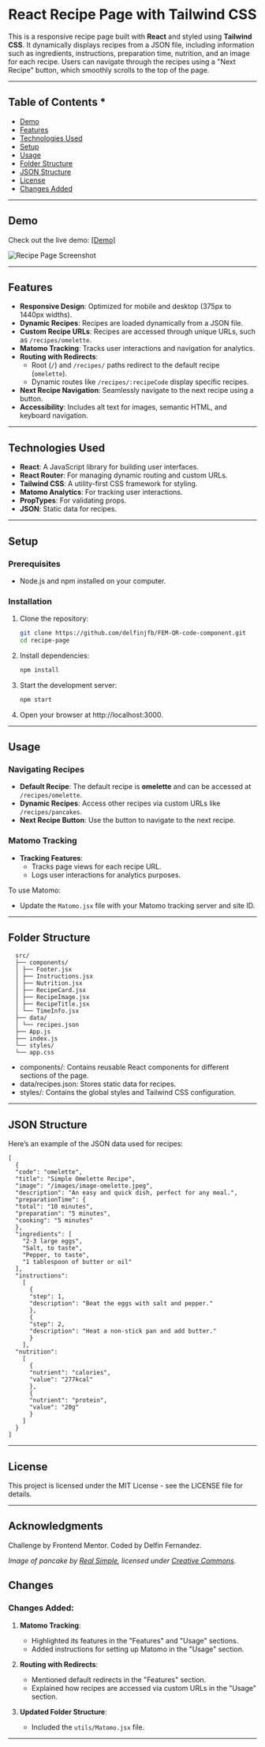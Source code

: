 # React Recipe Page with Tailwind CSS

This is a responsive recipe page built with **React** and styled using **Tailwind CSS**. It dynamically displays recipes from a JSON file, including information such as ingredients, instructions, preparation time, nutrition, and an image for each recipe. Users can navigate through the recipes using a "Next Recipe" button, which smoothly scrolls to the top of the page.

---

## Table of Contents *

- [Demo](#demo)
- [Features](#features)
- [Technologies Used](#technologies-used)
- [Setup](#setup)
- [Usage](#usage)
- [Folder Structure](#folder-structure)
- [JSON Structure](#json-structure)
- [License](#license)
- [Changes Added](#changes)

---

## Demo

Check out the live demo: [\[Demo\]](https://recipe-page-react-tailwind-delfin.vercel.app/)

![Recipe Page Screenshot](https://recipe-page-react-tailwind-delfin.vercel.app/images/ReactRecipePageTailwind.png)

---

## Features

- **Responsive Design**: Optimized for mobile and desktop (375px to 1440px widths).
- **Dynamic Recipes**: Recipes are loaded dynamically from a JSON file.
- **Custom Recipe URLs**: Recipes are accessed through unique URLs, such as `/recipes/omelette`.
- **Matomo Tracking**: Tracks user interactions and navigation for analytics.
- **Routing with Redirects**:
  - Root (`/`) and `/recipes/` paths redirect to the default recipe (`omelette`).
  - Dynamic routes like `/recipes/:recipeCode` display specific recipes.
- **Next Recipe Navigation**: Seamlessly navigate to the next recipe using a button.
- **Accessibility**: Includes alt text for images, semantic HTML, and keyboard navigation.

---

## Technologies Used

- **React**: A JavaScript library for building user interfaces.
- **React Router**: For managing dynamic routing and custom URLs.
- **Tailwind CSS**: A utility-first CSS framework for styling.
- **Matomo Analytics**: For tracking user interactions.
- **PropTypes**: For validating props.
- **JSON**: Static data for recipes.

---

## Setup

### Prerequisites

- Node.js and npm installed on your computer.

### Installation

1. Clone the repository:
   ```bash
   git clone https://github.com/delfinjfb/FEM-QR-code-component.git
   cd recipe-page
   ```
2. Install dependencies:
   ```bash
   npm install
   ```
3. Start the development server:
   ```bash
   npm start
   ```
4. Open your browser at http://localhost:3000.

---

## Usage

### Navigating Recipes

- **Default Recipe**: The default recipe is **omelette** and can be accessed at `/recipes/omelette`.
- **Dynamic Recipes**: Access other recipes via custom URLs like `/recipes/pancakes`.
- **Next Recipe Button**: Use the button to navigate to the next recipe.

### Matomo Tracking

- **Tracking Features**:
  - Tracks page views for each recipe URL.
  - Logs user interactions for analytics purposes.

To use Matomo:

- Update the `Matomo.jsx` file with your Matomo tracking server and site ID.

---

## Folder Structure

```plaintext
  src/
  ├── components/
  │ ├── Footer.jsx
  │ ├── Instructions.jsx
  │ ├── Nutrition.jsx
  │ ├── RecipeCard.jsx
  │ ├── RecipeImage.jsx
  │ ├── RecipeTitle.jsx
  │ └── TimeInfo.jsx
  ├── data/
  │ └── recipes.json
  ├── App.js
  ├── index.js
  └── styles/
  └── app.css
```

- components/: Contains reusable React components for different sections of the page.
- data/recipes.json: Stores static data for recipes.
- styles/: Contains the global styles and Tailwind CSS configuration.

---

## JSON Structure

Here’s an example of the JSON data used for recipes:

```
[
  {
  "code": "omelette",
  "title": "Simple Omelette Recipe",
  "image": "/images/image-omelette.jpeg",
  "description": "An easy and quick dish, perfect for any meal.",
  "preparationTime": {
  "total": "10 minutes",
  "preparation": "5 minutes",
  "cooking": "5 minutes"
  },
  "ingredients": [
    "2-3 large eggs",
    "Salt, to taste",
    "Pepper, to taste",
    "1 tablespoon of butter or oil"
  ],
  "instructions":
    [
      {
      "step": 1,
      "description": "Beat the eggs with salt and pepper."
      },
      {
      "step": 2,
      "description": "Heat a non-stick pan and add butter."
      }
    ],
  "nutrition":
    [
      {
      "nutrient": "calories",
      "value": "277kcal"
      },
      {
      "nutrient": "protein",
      "value": "20g"
      }
    ]
  }
]
```

---

## License

This project is licensed under the MIT License - see the LICENSE file for details.

---

## Acknowledgments

Challenge by Frontend Mentor.
Coded by Delfin Fernandez.

_Image of pancake by [Real Simple](<https://www.realsimple.com/thmb/u0FflZ0sazXanhitWueM3LaXkaw=/750x0/filters:no_upscale():max_bytes(150000):strip_icc():format(webp)/how-to-make-pancakes-step-by-step-bf45f02d4b3c4392bddf92e05c9e17eb.jpg>), licensed under [Creative Commons](https://creativecommons.org/licenses/)._

## Changes

### Changes Added:

1. **Matomo Tracking**:

   - Highlighted its features in the "Features" and "Usage" sections.
   - Added instructions for setting up Matomo in the "Usage" section.

2. **Routing with Redirects**:

   - Mentioned default redirects in the "Features" section.
   - Explained how recipes are accessed via custom URLs in the "Usage" section.

3. **Updated Folder Structure**:
   - Included the `utils/Matomo.jsx` file.

---
